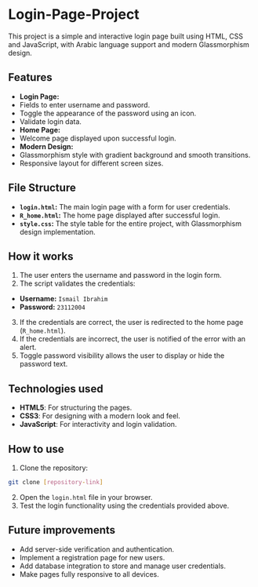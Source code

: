 # Login-Page-Project

This project is a simple and interactive login page built using HTML, CSS and JavaScript, with Arabic language support and modern Glassmorphism design.

## Features
- **Login Page:**
- Fields to enter username and password.
- Toggle the appearance of the password using an icon.
- Validate login data.
- **Home Page:**
- Welcome page displayed upon successful login.
- **Modern Design:**
- Glassmorphism style with gradient background and smooth transitions.
- Responsive layout for different screen sizes.

## File Structure
- **`login.html`:** The main login page with a form for user credentials.
- **`R_home.html`:** The home page displayed after successful login.
- **`style.css`:** The style table for the entire project, with Glassmorphism design implementation.

## How it works
1. The user enters the username and password in the login form.
2. The script validates the credentials:
- **Username:** `Ismail Ibrahim`
- **Password:** `23112004`
3. If the credentials are correct, the user is redirected to the home page (`R_home.html`).
4. If the credentials are incorrect, the user is notified of the error with an alert.
5. Toggle password visibility allows the user to display or hide the password text.

## Technologies used
- **HTML5**: For structuring the pages.
- **CSS3**: For designing with a modern look and feel.
- **JavaScript**: For interactivity and login validation.

## How to use
1. Clone the repository:
```bash
git clone [repository-link]
```
2. Open the `login.html` file in your browser.
3. Test the login functionality using the credentials provided above.

## Future improvements
- Add server-side verification and authentication.
- Implement a registration page for new users.
- Add database integration to store and manage user credentials.
- Make pages fully responsive to all devices.
